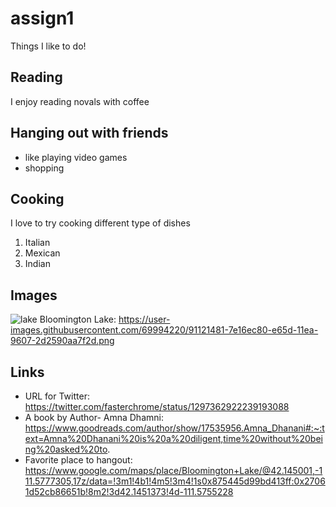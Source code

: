 # assign1
Things I like to do!

## Reading

I enjoy reading novals with coffee

## Hanging out with friends

* like playing video games
* shopping

## Cooking

I love to try cooking different type of dishes

1. Italian
2. Mexican
3. Indian 

## Images

![lake](https://user-images.githubusercontent.com/69994220/91121481-7e16ec80-e65d-11ea-9607-2d2590aa7f2d.png)
Bloomington Lake: https://user-images.githubusercontent.com/69994220/91121481-7e16ec80-e65d-11ea-9607-2d2590aa7f2d.png




## Links

* URL for Twitter: https://twitter.com/fasterchrome/status/1297362922239193088
* A book by Author- Amna Dhamni: https://www.goodreads.com/author/show/17535956.Amna_Dhanani#:~:text=Amna%20Dhanani%20is%20a%20diligent,time%20without%20being%20asked%20to.
* Favorite place to hangout: https://www.google.com/maps/place/Bloomington+Lake/@42.145001,-111.5777305,17z/data=!3m1!4b1!4m5!3m4!1s0x875445d99bd413ff:0x27061d52cb86651b!8m2!3d42.1451373!4d-111.5755228

